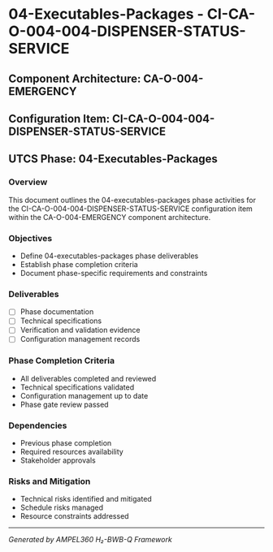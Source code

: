 # 04-Executables-Packages - CI-CA-O-004-004-DISPENSER-STATUS-SERVICE

## Component Architecture: CA-O-004-EMERGENCY
## Configuration Item: CI-CA-O-004-004-DISPENSER-STATUS-SERVICE
## UTCS Phase: 04-Executables-Packages

### Overview
This document outlines the 04-executables-packages phase activities for the CI-CA-O-004-004-DISPENSER-STATUS-SERVICE configuration item within the CA-O-004-EMERGENCY component architecture.

### Objectives
- Define 04-executables-packages phase deliverables
- Establish phase completion criteria
- Document phase-specific requirements and constraints

### Deliverables
- [ ] Phase documentation
- [ ] Technical specifications
- [ ] Verification and validation evidence
- [ ] Configuration management records

### Phase Completion Criteria
- All deliverables completed and reviewed
- Technical specifications validated
- Configuration management up to date
- Phase gate review passed

### Dependencies
- Previous phase completion
- Required resources availability
- Stakeholder approvals

### Risks and Mitigation
- Technical risks identified and mitigated
- Schedule risks managed
- Resource constraints addressed

---
*Generated by AMPEL360 H₂-BWB-Q Framework*
